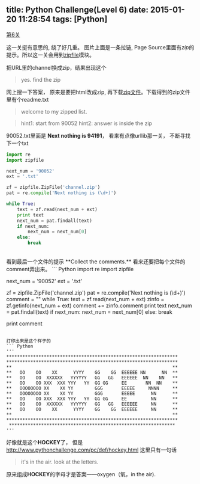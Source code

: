 title: Python Challenge(Level 6)
date: 2015-01-20 11:28:54
tags: [Python]
---

[第6关](http://www.pythonchallenge.com/pc/def/channel.html)

这一关挺有意思的, 绕了好几重。 图片上面是一条拉链, Page Source里面有*zip*的提示。所以这一关会用到[zipfile](https://docs.python.org/2/library/zipfile.html)模块。 

把URL里的channel换成zip，结果出现这个
> yes. find the zip

网上搜一下答案， 原来是要把html改成zip, 再下载[zip文件](http://www.pythonchallenge.com/pc/def/channel.zip)。下载得到的zip文件里有个readme.txt
> welcome to my zipped list.

> hint1: start from 90052
> hint2: answer is inside the zip

<!-- more -->
90052.txt里面是 **Next nothing is 94191**， 看来有点像urllib那一关， 不断寻找下一个txt
``` Python
import re
import zipfile

next_num = '90052'
ext = '.txt'

zf = zipfile.ZipFile('channel.zip')
pat = re.compile('Next nothing is (\d+)')

while True:
    text = zf.read(next_num + ext)
    print text
    next_num = pat.findall(text)
    if next_num:
        next_num = next_num[0]
    else:
        break
```
<br>
看到最后一个文件的提示 **Collect the comments.** 看来还要把每个文件的comment弄出来。
``` Python
import re
import zipfile

next_num = '90052'
ext = '.txt'

zf = zipfile.ZipFile('channel.zip')
pat = re.compile('Next nothing is (\d+)')
comment = ""
while True:
    text = zf.read(next_num + ext)
    zinfo = zf.getinfo(next_num + ext)
    comment += zinfo.comment
    print text
    next_num = pat.findall(text)
    if next_num:
        next_num = next_num[0]
    else:
        break

print comment
```

打印出来是这个样子的
``` Python
'''
****************************************************************
****************************************************************
**                                                            **
**   OO    OO    XX      YYYY    GG    GG  EEEEEE NN      NN  **
**   OO    OO  XXXXXX   YYYYYY   GG   GG   EEEEEE  NN    NN   **
**   OO    OO XXX  XXX YYY   YY  GG GG     EE       NN  NN    **
**   OOOOOOOO XX    XX YY        GGG       EEEEE     NNNN     **
**   OOOOOOOO XX    XX YY        GGG       EEEEE      NN      **
**   OO    OO XXX  XXX YYY   YY  GG GG     EE         NN      **
**   OO    OO  XXXXXX   YYYYYY   GG   GG   EEEEEE     NN      **
**   OO    OO    XX      YYYY    GG    GG  EEEEEE     NN      **
**                                                            **
****************************************************************
 **************************************************************
'''
```
好像就是这个**HOCKEY**了， 但是 http://www.pythonchallenge.com/pc/def/hockey.html 这里只有一句话
> it's in the air. look at the letters.

原来组成**HOCKEY**的字母才是答案——oxygen（氧，in the air).

